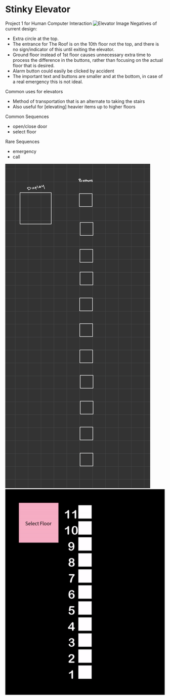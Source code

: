 # Stinky Elevator

Project 1 for Human Computer Interaction
![Elevator Image](https://github.com/hailley-kane/p1_Hailley_Kane/blob/main/Images/elevator_image.jpg)
Negatives of current design:
- Extra circle at the top.
- The entrance for The Roof is on the 10th floor not the top, and there is no sign/indicator of this until exiting the elevator.
- Ground floor instead of 1st floor causes unnecessary extra time to process the difference in the buttons, rather than focusing on the actual floor that is desired.
- Alarm button could easily be clicked by accident
- The important text and buttons are smaller and at the bottom, in case of a real emergency this is not ideal.

Common uses for elevators
- Method of transportation that is an alternate to taking the stairs
- Also useful for [elevating] heavier items up to higher floors

Common Sequences
- open/close door
- select floor

Rare Sequences
- emergency
- call

![Elevator Prototype](https://github.com/hailley-kane/p1_Hailley_Kane/blob/main/Images/p1_prototype.png)
![Elevator Gif](https://github.com/hailley-kane/p1_Hailley_Kane/blob/main/Images/p1_interface_gif.gif)
